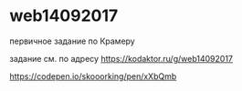 # web14092017
первичное задание по Крамеру

задание см. по адресу
https://kodaktor.ru/g/web14092017

https://codepen.io/skooorking/pen/xXbQmb

